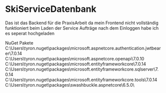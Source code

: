 # SkiServiceDatenbank

Das ist das Backend für die PraxisArbeit da mein Frontend nicht vollständig funktioniert beim Laden der Service Aufträge nach dem Einloggen habe ich es seperat hochgeladen

NuGet Pakete
C:\Users\tyron\.nuget\packages\microsoft.aspnetcore.authentication.jwtbearer\7.0.14\
C:\Users\tyron\.nuget\packages\microsoft.aspnetcore.openapi\7.0.10\
C:\Users\tyron\.nuget\packages\microsoft.entityframeworkcore\7.0.14\
C:\Users\tyron\.nuget\packages\microsoft.entityframeworkcore.sqlserver\7.0.14\
C:\Users\tyron\.nuget\packages\microsoft.entityframeworkcore.tools\7.0.14\
C:\Users\tyron\.nuget\packages\swashbuckle.aspnetcore\6.5.0\
